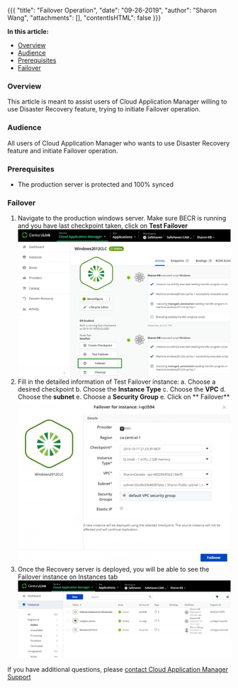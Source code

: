 {{{
  "title": "Failover Operation",
  "date": "09-26-2019",
  "author": "Sharon Wang",
  "attachments": [],
  "contentIsHTML": false
}}}

**In this article:**

* [Overview](#overview)
* [Audience](#audience)
* [Prerequisites](#prerequisites)
* [Failover](#failover)

### Overview 

This article is meant to assist users of Cloud Application Manager willing to use Disaster Recovery feature, trying to initiate Failover operation.

### Audience

All users of Cloud Application Manager who wants to use Disaster Recovery feature and initiate Failover operation.

### Prerequisites

* The production server is protected and 100% synced

### Failover 
1. Navigate to the production windows server. Make sure BECR is running and you have last checkpoint taken, click on **Test Failover**
![failover_1](../../images/cloud-application-manager/dr-readiness/failover_1.png)
3. Fill in the detailed information of Test Failover instance:
 a. Choose a desired checkpoint
 b. Choose the **Instance Type**
 c. Choose the **VPC**
 d. Choose the **subnet**
 e. Choose a **Security Group**
 e. Click on ** Failover**
![failover_2](../../images/cloud-application-manager/dr-readiness/failover_2.png)
4. Once the Recovery server is deployed, you will be able to see the Failover instance on Instances tab
![failover_3](../../images/cloud-application-manager/dr-readiness/failover_3.png)

If you have additional questions, please [contact Cloud Application Manager Support](mailto:incident@CenturyLink.com)
